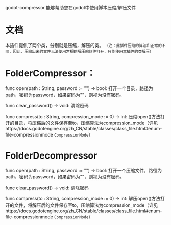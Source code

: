  godot-compressor
能够帮助您在godot中使用脚本压缩/解压文件

# 文档
本插件提供了两个类，分别就是压缩，解压的类。
`（注：此插件压缩的算法和正常的不同，因此，压缩出来的文件无法使用常规的解压缩软件打开，只能使用本插件的类解压）`

# FolderCompressor：

func open(path : String, password := "") -> bool:
打开一个目录，路径为path，密码为password，如果密码为""，则视为没有密码。

func clear_password() -> void:
清除密码

func compress(to : String, compression_mode := 0) -> int:
压缩open()方法打开的目录，将压缩后的文件保存至to，压缩算法为compression_mode（详见https://docs.godotengine.org/zh_CN/stable/classes/class_file.html#enum-file-compressionmode    ```CompressionMode```）



# FolderDecompressor


func open(path : String, password := "") -> bool:
打开一个压缩文件，路径为path，密码为password，如果密码为""，则视为没有密码。

func clear_password() -> void:
清除密码

func compress(to : String, compression_mode := 0) -> int:
解压open()方法打开的文件，将解压后的文件保存至to，压缩算法为compression_mode（详见https://docs.godotengine.org/zh_CN/stable/classes/class_file.html#enum-file-compressionmode    ```CompressionMode```）
